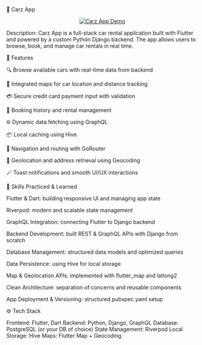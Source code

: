🚗 Carz App


<p align="center">
  <a href="https://www.youtube.com/watch?v=cf1YTxSho-E">
    <img src="https://img.youtube.com/vi/cf1YTxSho-E/0.jpg" alt="Carz App Demo" />
  </a>
</p>

Description:
Carz App is a full-stack car rental application built with Flutter and powered by a custom Python Django backend. The app allows users to browse, book, and manage car rentals in real time.

📱 Features

🔍 Browse available cars with real-time data from backend

📍 Integrated maps for car location and distance tracking

💳 Secure credit card payment input with validation

📅 Booking history and rental management

🌐 Dynamic data fetching using GraphQL

📦 Local caching using Hive

🚦 Navigation and routing with GoRouter

🧭 Geolocation and address retrieval using Geocoding

🪄 Toast notifications and smooth UI/UX interactions

🧠 Skills Practiced & Learned

Flutter & Dart: building responsive UI and managing app state

Riverpod: modern and scalable state management

GraphQL Integration: connecting Flutter to Django backend

Backend Development: built REST & GraphQL APIs with Django from scratch

Database Management: structured data models and optimized queries

Data Persistence: using Hive for local storage

Map & Geolocation APIs: implemented with flutter_map and latlong2

Clean Architecture: separation of concerns and reusable components

App Deployment & Versioning: structured pubspec.yaml setup

⚙️ Tech Stack

Frontend: Flutter, Dart
Backend: Python, Django, GraphQL
Database: PostgreSQL (or your DB of choice)
State Management: Riverpod
Local Storage: Hive
Maps: Flutter Map + Geocoding
